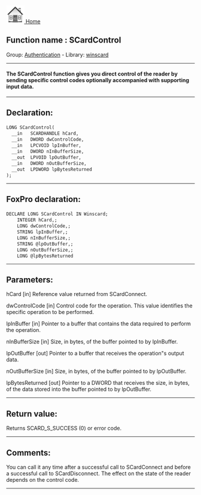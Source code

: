 [<img src="../../images/home.png"> Home ](https://github.com/VFPX/Win32API)  

## Function name : SCardControl
Group: [Authentication](../../functions_group.md#Authentication)  -  Library: [winscard](../../libraries.md#winscard)  
***  


#### The SCardControl function gives you direct control of the reader by sending specific control codes optionally accompanied with supporting input data.
***  


## Declaration:
```foxpro  
LONG SCardControl(
  __in   SCARDHANDLE hCard,
  __in   DWORD dwControlCode,
  __in   LPCVOID lpInBuffer,
  __in   DWORD nInBufferSize,
  __out  LPVOID lpOutBuffer,
  __in   DWORD nOutBufferSize,
  __out  LPDWORD lpBytesReturned
);  
```  
***  


## FoxPro declaration:
```foxpro  
DECLARE LONG SCardControl IN Winscard;
	INTEGER hCard,;
	LONG dwControlCode,;
	STRING lpInBuffer,;
	LONG nInBufferSize,;
	STRING @lpOutBuffer,;
	LONG nOutBufferSize,;
	LONG @lpBytesReturned  
```  
***  


## Parameters:
hCard [in] 
Reference value returned from SCardConnect.

dwControlCode [in] 
Control code for the operation. This value identifies the specific operation to be performed.

lpInBuffer [in] 
Pointer to a buffer that contains the data required to perform the operation. 

nInBufferSize [in] 
Size, in bytes, of the buffer pointed to by lpInBuffer.

lpOutBuffer [out] 
Pointer to a buffer that receives the operation"s output data. 

nOutBufferSize [in] 
Size, in bytes, of the buffer pointed to by lpOutBuffer. 

lpBytesReturned [out] 
Pointer to a DWORD that receives the size, in bytes, of the data stored into the buffer pointed to by lpOutBuffer.  
***  


## Return value:
Returns SCARD_S_SUCCESS (0) or error code.  
***  


## Comments:
You can call it any time after a successful call to SCardConnect and before a successful call to SCardDisconnect. The effect on the state of the reader depends on the control code.  
  
***  

